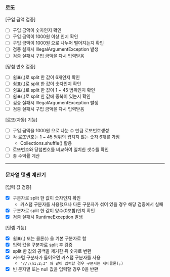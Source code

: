 ### 로또
[구입 금액 검증]
* [ ] 구입 금액이 숫자인지 확인
* [ ] 구입 금액이 1000원 이상 인지 확인
* [ ] 구입 금액이 1000원 으로 나누어 떨어지는지 확인
* [ ] 검증 실패시 IllegalArgumentException 발생
* [ ] 검증 실패시 구입 금액을 다시 입력받음

[당첨 번호 검증]
* [ ] 쉼표(,)로 split 한 값이 6개인지 확인
* [ ] 쉼표(,)로 split 한 값이 숫자인지 확인
* [ ] 쉼표(,)로 split 한 값이 1 ~ 45 범위인지 확인
* [ ] 쉼표(,)로 split 한 값에 중복이 있는지 확인
* [ ] 검증 실패시 IllegalArgumentException 발생
* [ ] 검증 실패시 구입 금액을 다시 입력받음

[로또(자동) 기능]
* [ ] 구입 금액을 1000원 으로 나눈 수 만큼 로또번호생성
* [ ] 각 로또번호는 1 ~ 45 범위의 겹치지 않는 숫자 6개를 가짐
  * Collections.shuffle() 활용
* [ ] 로또번호와 당첨번호를 비교하여 일치한 갯수를 확인 
* [ ] 총 수익률 계산

<hr>

### 문자열 덧셈 계산기
[입력 값 검증]
* [x] 구분자로 split 한 값이 숫자인지 확인
  * 커스텀 구분자를 사용했으나 다른 구분자가 섞여 있을 경우 해당 검증에서 실패
* [x] 구분자로 split 한 값이 양수(0포함)인지 확인
* [x] 검증 실패시 RuntimeException 발생

[덧셈 기능]
* [x] 쉼표(,) 또는 콜론(:) 을 기본 구분자로 함
* [x] 입력 값을 구분자로 split 후 검증
* [x] split 한 값의 공백을 제거한 뒤 숫자로 변환
* [x] 커스텀 구분자가 들어오면 커스텀 구분자를 사용
  * `"//;\n1;2;3" 와 같이 입력할 경우 구분자는 세미콜론(;)`
* [x] 빈 문자열 또는 null 값을 입력할 경우 0을 반환
